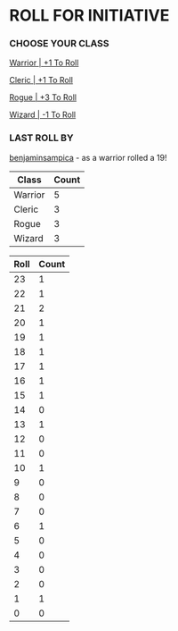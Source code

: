 # ROLL FOR INITIATIVE
### CHOOSE YOUR CLASS

[Warrior | +1 To Roll](https://github.com/benjaminsampica/benjaminsampica/issues/new?title=roll%7Cwarrior&body=Just+click+%27Submit+new+issue%27.)

[Cleric | +1 To Roll](https://github.com/benjaminsampica/benjaminsampica/issues/new?title=roll%7Ccleric&body=Just+click+%27Submit+new+issue%27.)

[Rogue | +3 To Roll](https://github.com/benjaminsampica/benjaminsampica/issues/new?title=roll%7Crogue&body=Just+click+%27Submit+new+issue%27.)

[Wizard | -1 To Roll](https://github.com/benjaminsampica/benjaminsampica/issues/new?title=roll%7Cwizard&body=Just+click+%27Submit+new+issue%27.)
### LAST ROLL BY
[benjaminsampica](https://www.github.com/benjaminsampica) - as a warrior rolled a 19!

|Class|Count|
|-|-|
|Warrior|5|
|Cleric|3|
|Rogue|3|
|Wizard|3|

|Roll|Count|
|-|-|
|23|1
|22|1
|21|2
|20|1
|19|1
|18|1
|17|1
|16|1
|15|1
|14|0
|13|1
|12|0
|11|0
|10|1
|9|0
|8|0
|7|0
|6|1
|5|0
|4|0
|3|0
|2|0
|1|1
|0|0
